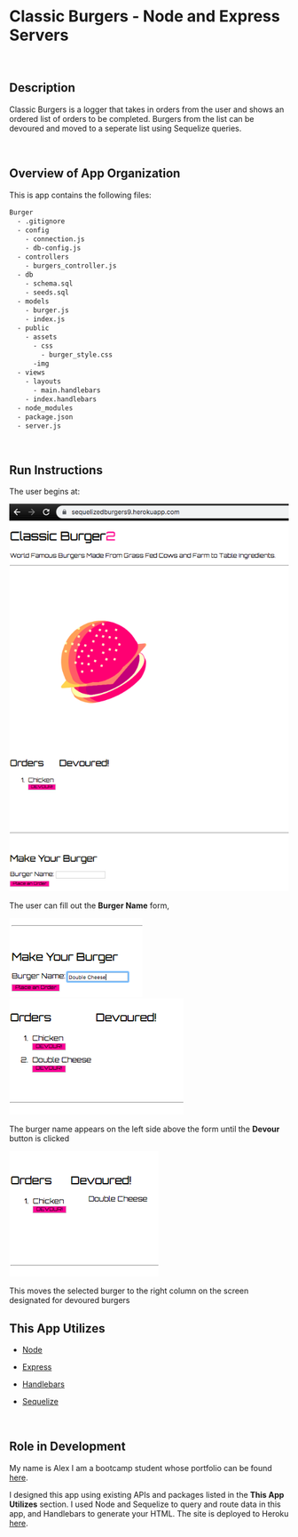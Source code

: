 # Classic Burgers - Node and Express Servers

<br>

## Description

Classic Burgers is a logger that takes in orders from the user and shows an ordered list of orders to be completed. Burgers from the list can be devoured and moved to a seperate list using Sequelize queries.



<br>

## Overview of App Organization

This is app contains the following files:

  ```
  Burger
    - .gitignore
    - config
      - connection.js
      - db-config.js
    - controllers
      - burgers_controller.js
    - db
      - schema.sql
      - seeds.sql
    - models
      - burger.js
      - index.js
    - public
      - assets
        - css
          - burger_style.css
        -img
    - views
      - layouts
        - main.handlebars
      - index.handlebars
    - node_modules
    - package.json
    - server.js
  ```
  

<br>

## Run Instructions

The user begins at:

![StartPage](public/assets/img/StartPage.png)

The user can fill out the **Burger Name** form, 

![OrderInput](public/assets/img/OrderInput.png)
![AsOrder](public/assets/img/AsOrder.png)

The burger name appears on the left side above the form until the **Devour** button is clicked

![AsDevoured](public/assets/img/AsDevoured.png)

This moves the selected burger to the right column on the screen designated for devoured burgers

## This App Utilizes

   * [Node](https://nodejs.org/en/about/)

   * [Express](https://www.npmjs.com/package/express)

   * [Handlebars](https://handlebarsjs.com/)

   * [Sequelize](https://www.npmjs.com/package/sequelize)



<br>

## Role in Development

My name is Alex I am a bootcamp student whose portfolio can be found
[here]( https://alexsamalot19.github.io/Samalot-Alexander-Portfolio/).

I designed this app using existing APIs and packages listed in the **This App Utilizes** section. I used Node and Sequelize to query and route data in this app, and Handlebars to generate your HTML. The site is deployed to Heroku [here](https://sequelizedburgers9.herokuapp.com/).